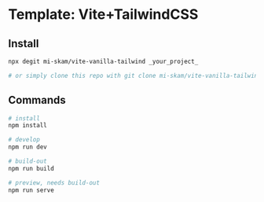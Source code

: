 # Template: Vite+TailwindCSS

## Install

```bash
npx degit mi-skam/vite-vanilla-tailwind _your_project_

# or simply clone this repo with git clone mi-skam/vite-vanilla-tailwind
```

## Commands

```bash
# install
npm install

# develop
npm run dev

# build-out
npm run build

# preview, needs build-out
npm run serve
```

<p align="center">
</p>

